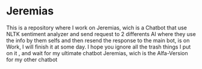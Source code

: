 # Jeremias
This is a repository where I work on Jeremias, wich is a Chatbot that use NLTK sentiment analyzer and send request to 2 differents AI where they use the info by them selfs and then resend the response to the main bot, is on Work, I will finish it at some day.
I hope you ignore all the trash things I put on it , and wait for my ultimate chatbot Jeremias, wich is the Alfa-Version for my other chatbot


